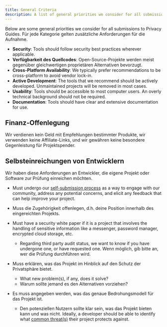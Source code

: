 ```yaml
---
title: General Criteria
description: A list of general priorities we consider for all submissions to Privacy Guides.
---
```


Below are some general priorities we consider for all submissions to Privacy Guides. Für jede Kategorie gelten zusätzliche Anforderungen für die Aufnahme.

- **Security**: Tools should follow security best practices wherever applicable.
- **Verfügbarkeit des Quellcodes**: Open-Source-Projekte werden meist gegenüber gleichwertigen proprietären Alternativen bevorzugt.
- **Cross-Platform Availability**: We typically prefer recommendations to be cross-platform to avoid vendor lock-in.
- **Active Development**: The tools that we recommend should be actively developed. Unmaintained projects will be removed in most cases.
- **Usability**: Tools should be accessible to most computer users. An overly technical background should not be required.
- **Documentation**: Tools should have clear and extensive documentation for use.

## Finanz-Offenlegung

Wir verdienen kein Geld mit Empfehlungen bestimmter Produkte, wir verwenden keine Affiliate-Links, und wir gewähren keine besondere Gegenleistung für Projektspender.

## Selbsteinreichungen von Entwicklern

Wir haben diese Anforderungen an Entwickler, die eigene Projekt oder Software zur Prüfung einreichen möchten.

- Must undergo our [self-submission process](https://discuss.privacyguides.net/t/about-the-project-showcase-category/114) as a way to engage with our community, address any potential concerns, and elicit any feedback that can help improve your project.

- Muss die Zugehörigkeit offenlegen, d.h. deine Position innerhalb des eingereichten Projekts.

- Must have a security white paper if it is a project that involves the handling of sensitive information like a messenger, password manager, encrypted cloud storage, etc.
    - Regarding third party audit status, we want to know if you have undergone one, or have requested one. Wenn möglich, gib bitte an, wer die Prüfung durchführen wird.

- Muss erklären, was das Projekt im Hinblick auf den Schutz der Privatsphäre bietet.
    - What new problem(s), if any, does it solve?
    - Warum sollte jemand es den Alternativen vorziehen?

- Es muss angegeben werden, was das genaue Bedrohungsmodell für das Projekt ist.
    - Den potenziellen Nutzern sollte klar sein, was das Projekt bieten kann und was nicht. Ideally, a developer should be able to identify what [common threat(s)](../basics/common-threats.md) their project protects against.
